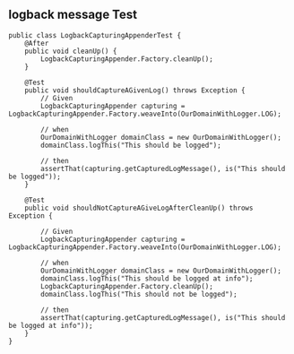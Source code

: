 
## logback message Test

    public class LogbackCapturingAppenderTest {
        @After
        public void cleanUp() {
            LogbackCapturingAppender.Factory.cleanUp();
        }
    
        @Test
        public void shouldCaptureAGivenLog() throws Exception {
            // Given
            LogbackCapturingAppender capturing = LogbackCapturingAppender.Factory.weaveInto(OurDomainWithLogger.LOG);
    
            // when
            OurDomainWithLogger domainClass = new OurDomainWithLogger();
            domainClass.logThis("This should be logged");
    
            // then
            assertThat(capturing.getCapturedLogMessage(), is("This should be logged"));
        }
    
        @Test
        public void shouldNotCaptureAGiveLogAfterCleanUp() throws Exception {
    
            // Given
            LogbackCapturingAppender capturing = LogbackCapturingAppender.Factory.weaveInto(OurDomainWithLogger.LOG);
    
            // when
            OurDomainWithLogger domainClass = new OurDomainWithLogger();
            domainClass.logThis("This should be logged at info");
            LogbackCapturingAppender.Factory.cleanUp();
            domainClass.logThis("This should not be logged");
    
            // then
            assertThat(capturing.getCapturedLogMessage(), is("This should be logged at info"));
        }
    }
